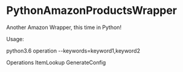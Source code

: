 # PythonAmazonProductsWrapper
Another Amazon Wrapper, this time in Python!

Usage:

python3.6 operation --keywords=keyword1,keyword2

Operations
ItemLookup
GenerateConfig

